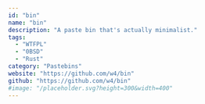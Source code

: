 ```yaml
---
id: "bin"
name: "bin"
description: "A paste bin that's actually minimalist."
tags:
  - "WTFPL"
  - "0BSD"
  - "Rust"
category: "Pastebins"
website: "https://github.com/w4/bin"
github: "https://github.com/w4/bin"
#image: "/placeholder.svg?height=300&width=400"
---
```


